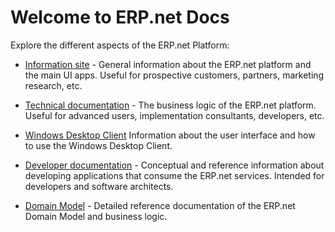 # Welcome to ERP.net Docs

Explore the different aspects of the ERP.net Platform:

* [Information site](https://docs.erp.net/info) - 
General information about the ERP.net platform and the main UI apps.
Useful for prospective customers, partners, marketing research, etc.

* [Technical documentation](https://docs.erp.net/tech) - 
The business logic of the ERP.net platform.
Useful for advanced users, implementation consultants, developers, etc.

* [Windows Desktop Client](https://docs.erp.net/winclient)
Information about the user interface and how to use the Windows Desktop Client.

* [Developer documentation](https://docs.erp.net/dev) - 
Conceptual and reference information about developing applications that consume the ERP.net services.
Intended for developers and software architects.

* [Domain Model](https://docs.erp.net/model) - 
Detailed reference documentation of the ERP.net Domain Model and business logic.
